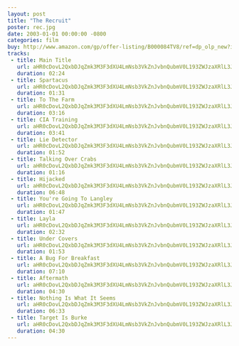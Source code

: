 ```yaml
---
layout: post
title: "The Recruit"
poster: rec.jpg
date: 2003-01-01 00:00:00 -0800
categories: film
buy: http://www.amazon.com/gp/offer-listing/B000084TV8/ref=dp_olp_new?ie=UTF8&condition=new
tracks:
 - title: Main Title
   url: aHR0cDovL2QxbDJqZmk3M3F3dXU4LmNsb3VkZnJvbnQubmV0L193ZWJzaXRlL3JlYy8wMSBNYWluIFRpdGxlLm1wMw==
   duration: 02:24
 - title: Spartacus
   url: aHR0cDovL2QxbDJqZmk3M3F3dXU4LmNsb3VkZnJvbnQubmV0L193ZWJzaXRlL3JlYy8wMiBTcGFydGFjdXMubXAz
   duration: 01:31
 - title: To The Farm
   url: aHR0cDovL2QxbDJqZmk3M3F3dXU4LmNsb3VkZnJvbnQubmV0L193ZWJzaXRlL3JlYy8wMyBUbyBUaGUgRmFybS5tcDM=
   duration: 03:16
 - title: CIA Training
   url: aHR0cDovL2QxbDJqZmk3M3F3dXU4LmNsb3VkZnJvbnQubmV0L193ZWJzaXRlL3JlYy8wNCBDSUEgVHJhaW5pbmcubXAz
   duration: 03:41
 - title: Lie Detector
   url: aHR0cDovL2QxbDJqZmk3M3F3dXU4LmNsb3VkZnJvbnQubmV0L193ZWJzaXRlL3JlYy8wNSBMaWUgRGV0ZWN0b3IubXAz
   duration: 01:52
 - title: Talking Over Crabs
   url: aHR0cDovL2QxbDJqZmk3M3F3dXU4LmNsb3VkZnJvbnQubmV0L193ZWJzaXRlL3JlYy8wNiBUYWxraW5nIE92ZXIgQ3JhYnMubXAz
   duration: 01:16
 - title: Hijacked
   url: aHR0cDovL2QxbDJqZmk3M3F3dXU4LmNsb3VkZnJvbnQubmV0L193ZWJzaXRlL3JlYy8wNyBIaWphY2tlZC5tcDM=
   duration: 06:48
 - title: You're Going To Langley
   url: aHR0cDovL2QxbDJqZmk3M3F3dXU4LmNsb3VkZnJvbnQubmV0L193ZWJzaXRlL3JlYy8wOCBZb3UncmUgR29pbmcgVG8gTGFuZ2xleS5tcDM=
   duration: 01:47
 - title: Layla
   url: aHR0cDovL2QxbDJqZmk3M3F3dXU4LmNsb3VkZnJvbnQubmV0L193ZWJzaXRlL3JlYy8wOSBMYXlsYS5tcDM=
   duration: 02:32
 - title: Under Covers
   url: aHR0cDovL2QxbDJqZmk3M3F3dXU4LmNsb3VkZnJvbnQubmV0L193ZWJzaXRlL3JlYy8xMCBVbmRlciBDb3ZlcnMubXAz
   duration: 01:53
 - title: A Bug For Breakfast
   url: aHR0cDovL2QxbDJqZmk3M3F3dXU4LmNsb3VkZnJvbnQubmV0L193ZWJzaXRlL3JlYy8xMSBBIEJ1ZyBGb3IgQnJlYWtmYXN0Lm1wMw==
   duration: 07:10
 - title: Aftermath
   url: aHR0cDovL2QxbDJqZmk3M3F3dXU4LmNsb3VkZnJvbnQubmV0L193ZWJzaXRlL3JlYy8xMiBBZnRlcm1hdGgubXAz
   duration: 04:30
 - title: Nothing Is What It Seems
   url: aHR0cDovL2QxbDJqZmk3M3F3dXU4LmNsb3VkZnJvbnQubmV0L193ZWJzaXRlL3JlYy8xMyBOb3RoaW5nIElzIFdoYXQgSXQgU2VlbXMubXAz
   duration: 06:33
 - title: Target Is Burke
   url: aHR0cDovL2QxbDJqZmk3M3F3dXU4LmNsb3VkZnJvbnQubmV0L193ZWJzaXRlL3JlYy8xNCBUYXJnZXQgSXMgQnVya2UubXAz
   duration: 04:30
---
```

